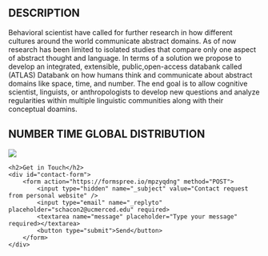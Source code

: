 
## DESCRIPTION

Behavioral scientist have called for further research in how different 
cultures around the world communicate abstract domains. As of now 
research has been limited  to isolated studies that compare only one 
aspect of abstract thought and language. In terms of a solution we 
propose to develop an integrated, extensible, public,open-access 
databank called (ATLAS) Databank on how humans think and communicate 
about abstract domains like space, time, and number. The end goal is to 
allow cognitive scientist, linguists, or anthropologists to develop new 
questions and analyze regularities within multiple linguistic
communities along with their conceptual doamins.

## NUMBER TIME GLOBAL DISTRIBUTION 

<img src= "https://user-images.githubusercontent.com/49128397/98511223-41e53800-2219-11eb-9002-091573570a20.png">

<div id="contact">
    
    <h2>Get in Touch</h2>
    <div id="contact-form">
        <form action="https://formspree.io/mpzyqdng" method="POST">
            <input type="hidden" name="_subject" value="Contact request from personal website" />
            <input type="email" name="_replyto" placeholder="schacon2@ucmerced.edu" required>
            <textarea name="message" placeholder="Type your message" required></textarea>
            <button type="submit">Send</button>
        </form>
    </div>
</div>

